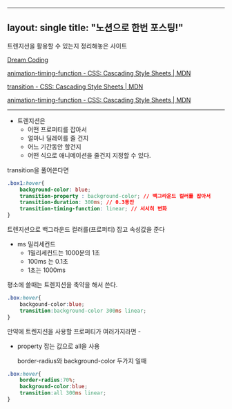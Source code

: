 
---
layout: single
title:  "노션으로 한번 포스팅!"
---
트렌지션을 활용할 수 있는지 정리해놓은 사이트

[Dream Coding](https://academy.dream-coding.com/courses/take/portfolio/lessons/12723490-magic-animation)

[animation-timing-function - CSS: Cascading Style Sheets | MDN](https://developer.mozilla.org/en-US/docs/Web/CSS/animation-timing-function)

[transition - CSS: Cascading Style Sheets | MDN](https://developer.mozilla.org/en-US/docs/Web/CSS/transition)

[animation-timing-function - CSS: Cascading Style Sheets | MDN](https://developer.mozilla.org/en-US/docs/Web/CSS/animation-timing-function)

---

- 트렌지션은
    - 어떤 프로퍼티를 잡아서
    - 얼마나 딜레이를 줄 건지
    - 어느 기간동안 할건지
    - 어떤 식으로 애니메이션을 줄건지 지정할 수 있다.

transition을 풀어쓴다면 

```css
.box1:hover{
	background-color: blue;
	transition-property : background-color; // 백그라운드 컬러를 잡아서
	transition-duration: 300ms; // 0.3동안
	transition-timing-function: linear; // 서서히 변화
}
```

트렌지션으로 백그라운드 컬러를(프로퍼티) 잡고 속성값을 준다

- ms 밀리세컨드
    - 1밀리세컨드는 1000분의 1초
    - 100ms 는 0.1초
    - 1초는 1000ms

평소에 쓸때는 트렌지션을 축약을 해서 쓴다.

```css
.box:hover{
	backgound-color:blue;
	transition:background-color 300ms linear;
}
```

만약에 트렌지션을 사용할 프로퍼티가 여러가지라면 - 

- property 잡는 값으로 all을 사용
    
    border-radius와 background-color 두가지 일때
    

```css
.box:hover{
	border-radius:70%;
	background-color:blue;
	transition:all 300ms linear;
}
```
